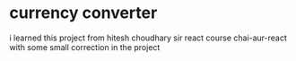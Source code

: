 # currency converter
i learned this project from hitesh choudhary sir react course chai-aur-react with some small correction in the project
